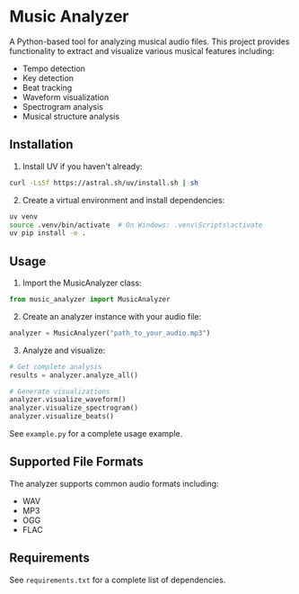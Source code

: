 # Music Analyzer

A Python-based tool for analyzing musical audio files. This project provides functionality to extract and visualize various musical features including:

- Tempo detection
- Key detection
- Beat tracking
- Waveform visualization
- Spectrogram analysis
- Musical structure analysis

## Installation

1. Install UV if you haven't already:
```bash
curl -LsSf https://astral.sh/uv/install.sh | sh
```

2. Create a virtual environment and install dependencies:
```bash
uv venv
source .venv/bin/activate  # On Windows: .venv\Scripts\activate
uv pip install -e .
```

## Usage

1. Import the MusicAnalyzer class:
```python
from music_analyzer import MusicAnalyzer
```

2. Create an analyzer instance with your audio file:
```python
analyzer = MusicAnalyzer("path_to_your_audio.mp3")
```

3. Analyze and visualize:
```python
# Get complete analysis
results = analyzer.analyze_all()

# Generate visualizations
analyzer.visualize_waveform()
analyzer.visualize_spectrogram()
analyzer.visualize_beats()
```

See `example.py` for a complete usage example.

## Supported File Formats

The analyzer supports common audio formats including:
- WAV
- MP3
- OGG
- FLAC

## Requirements

See `requirements.txt` for a complete list of dependencies.
